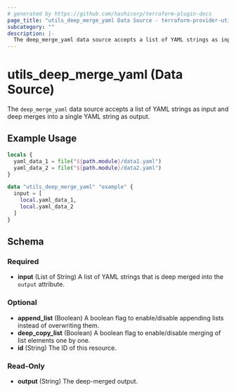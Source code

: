 ```yaml
---
# generated by https://github.com/hashicorp/terraform-plugin-docs
page_title: "utils_deep_merge_yaml Data Source - terraform-provider-utils"
subcategory: ""
description: |-
  The deep_merge_yaml data source accepts a list of YAML strings as input and deep merges into a single YAML string as output.
---
```


# utils_deep_merge_yaml (Data Source)

The `deep_merge_yaml` data source accepts a list of YAML strings as input and deep merges into a single YAML string as output.

## Example Usage

```terraform
locals {
  yaml_data_1 = file("${path.module}/data1.yaml")
  yaml_data_2 = file("${path.module}/data2.yaml")
}

data "utils_deep_merge_yaml" "example" {
  input = [
    local.yaml_data_1,
    local.yaml_data_2
  ]
}
```

<!-- schema generated by tfplugindocs -->
## Schema

### Required

- **input** (List of String) A list of YAML strings that is deep merged into the `output` attribute.

### Optional

- **append_list** (Boolean) A boolean flag to enable/disable appending lists instead of overwriting them.
- **deep_copy_list** (Boolean) A boolean flag to enable/disable merging of list elements one by one.
- **id** (String) The ID of this resource.

### Read-Only

- **output** (String) The deep-merged output.


